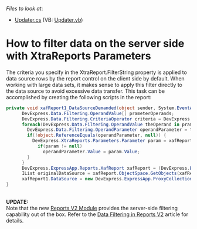 <!-- default file list -->
*Files to look at*:

* [Updater.cs](./CS/FilterReportSolution.Module/DatabaseUpdate/Updater.cs) (VB: [Updater.vb](./VB/FilterReportSolution.Module/DatabaseUpdate/Updater.vb))
<!-- default file list end -->
# How to filter data on the server side with XtraReports Parameters


<p>The criteria you specify in the XtraReport.FilterString property is applied to data source rows by the report control on the client side by default. When working with large data sets, it makes sense to apply this filter directly to the data source to avoid excessive data transfer. This task can be accomplished by creating the following scripts in the report:</p>


```cs
private void xafReport1_DataSourceDemanded(object sender, System.EventArgs e) {
      DevExpress.Data.Filtering.OperandValue[] prameterOperands;
      DevExpress.Data.Filtering.CriteriaOperator criteria = DevExpress.Data.Filtering.CriteriaOperator.Parse(xafReport1.FilterString, out prameterOperands);
      foreach(DevExpress.Data.Filtering.OperandValue theOperand in prameterOperands) {
        DevExpress.Data.Filtering.OperandParameter operandParameter = theOperand as DevExpress.Data.Filtering.OperandParameter;
        if(!object.ReferenceEquals(operandParameter, null)) {
          DevExpress.XtraReports.Parameters.Parameter param = xafReport1.Parameters[operandParameter.ParameterName];
            if(param != null)
              operandParameter.Value = param.Value;
        }
      }
      DevExpress.ExpressApp.Reports.XafReport xafReport = (DevExpress.ExpressApp.Reports.XafReport)xafReport1;
      IList originalDataSource = xafReport.ObjectSpace.GetObjects(xafReport.DataType, criteria);
      xafReport1.DataSource = new DevExpress.ExpressApp.ProxyCollection(xafReport.ObjectSpace, DevExpress.ExpressApp.XafTypesInfo.Instance.FindTypeInfo(xafReport.DataType), originalDataSource);
}

```


<p> <br><strong>UPDATE:</strong><br>Note that the new <a href="https://documentation.devexpress.com/eXpressAppFramework/CustomDocument113592.aspx">Reports V2 Module</a> provides the server-side filtering capability out of the box. Refer to the <a href="https://documentation.devexpress.com/eXpressAppFramework/CustomDocument113594.aspx">Data Filtering in Reports V2</a> article for details.<br><br></p>

<br/>


